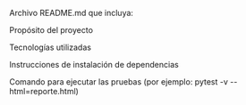 Archivo README.md que incluya:

Propósito del proyecto

Tecnologías utilizadas

Instrucciones de instalación de dependencias

Comando para ejecutar las pruebas (por ejemplo: pytest -v --html=reporte.html)
